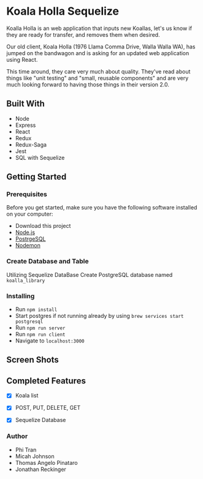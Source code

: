 # Koala Holla Sequelize
Koalla Holla is an web application that inputs new Koallas, let's us know if they are ready for transfer, and removes them when desired.

Our old client, Koala Holla (1976 Llama Comma Drive, Walla Walla WA), has jumped on the bandwagon and is asking for an updated web application using React.

This time around, they care very much about quality. They've read about things like "unit testing" and "small, reusable components" and are very much looking forward to having those things in their version 2.0.

## Built With

* Node
* Express
* React
* Redux
* Redux-Saga
* Jest
* SQL with Sequelize

## Getting Started

### Prerequisites

Before you get started, make sure you have the following software installed on your computer:

- Download this project
- [Node.js](https://nodejs.org/en/)
- [PostrgeSQL](https://www.postgresql.org/)
- [Nodemon](https://nodemon.io/)

### Create Database and Table
Utilizing Sequelize DataBase
Create PostgreSQL database named `koalla_library` 


### Installing
* Run `npm install`
* Start postgres if not running already by using `brew services start postgresql`
* Run `npm run server`
* Run `npm run client`
* Navigate to `localhost:3000`

## Screen Shots



## Completed Features
- [x] Koala list
- [x] POST, PUT, DELETE, GET
- [x] Sequelize Database


### Author
- Phi Tran
- Micah Johnson
- Thomas Angelo Pinataro
- Jonathan Reckinger